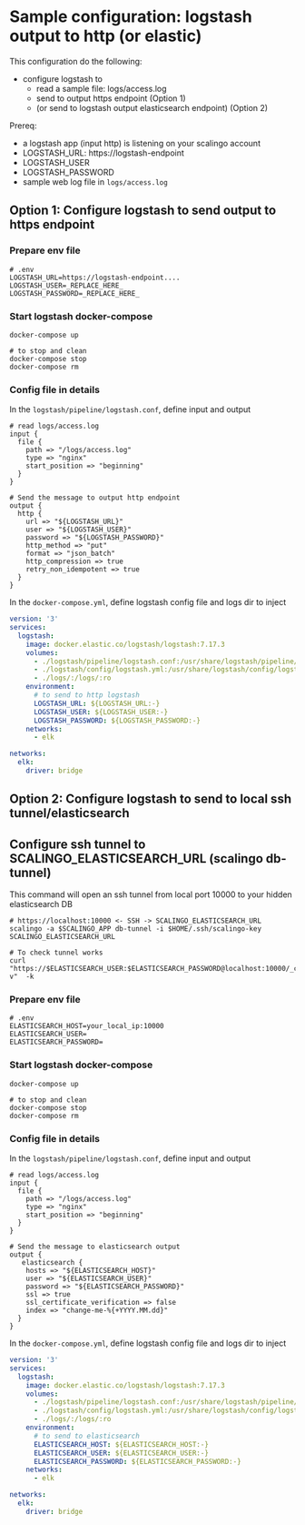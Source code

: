 # Sample configuration: logstash output to http (or elastic)

This configuration do the following:
- configure logstash to
  - read a sample file: logs/access.log
  - send to output https endpoint (Option 1)
  - (or send to logstash output elasticsearch endpoint) (Option 2)

Prereq:
- a logstash app (input http) is listening on your scalingo account
- LOGSTASH_URL: https://logstash-endpoint
- LOGSTASH_USER
- LOGSTASH_PASSWORD
- sample web log file in `logs/access.log`

## Option 1: Configure logstash to send output to https endpoint
### Prepare env file
```
# .env
LOGSTASH_URL=https://logstash-endpoint....
LOGSTASH_USER=_REPLACE_HERE_
LOGSTASH_PASSWORD=_REPLACE_HERE_
```

### Start logstash docker-compose

```
docker-compose up
```
```
# to stop and clean
docker-compose stop
docker-compose rm
```

### Config file in details

In the `logstash/pipeline/logstash.conf`, define input and output

```
# read logs/access.log
input {
  file {
    path => "/logs/access.log"
    type => "nginx"
    start_position => "beginning"
  }
}

# Send the message to output http endpoint
output {
  http {
    url => "${LOGSTASH_URL}"
    user => "${LOGSTASH_USER}"
    password => "${LOGSTASH_PASSWORD}"
    http_method => "put"
    format => "json_batch"
    http_compression => true
    retry_non_idempotent => true
  }
}
```

In the `docker-compose.yml`, define logstash config file and logs dir to inject
```yaml
version: '3'
services:
  logstash:
    image: docker.elastic.co/logstash/logstash:7.17.3
    volumes:
      - ./logstash/pipeline/logstash.conf:/usr/share/logstash/pipeline/logstash.conf:ro
      - ./logstash/config/logstash.yml:/usr/share/logstash/config/logstash.yml:ro
      - ./logs/:/logs/:ro
    environment:
      # to send to http logstash
      LOGSTASH_URL: ${LOGSTASH_URL:-}
      LOGSTASH_USER: ${LOGSTASH_USER:-}
      LOGSTASH_PASSWORD: ${LOGSTASH_PASSWORD:-}
    networks:
      - elk

networks:
  elk:
    driver: bridge

```

## Option 2: Configure logstash to send to local ssh tunnel/elasticsearch

## Configure ssh tunnel to SCALINGO_ELASTICSEARCH_URL (scalingo db-tunnel)
This command will open an ssh tunnel from local port 10000 to your hidden elasticsearch DB

```
# https://localhost:10000 <- SSH -> SCALINGO_ELASTICSEARCH_URL
scalingo -a $SCALINGO_APP db-tunnel -i $HOME/.ssh/scalingo-key SCALINGO_ELASTICSEARCH_URL
```

```
# To check tunnel works
curl "https://$ELASTICSEARCH_USER:$ELASTICSEARCH_PASSWORD@localhost:10000/_cat/indices?v"  -k
```

### Prepare env file
```
# .env
ELASTICSEARCH_HOST=your_local_ip:10000
ELASTICSEARCH_USER=
ELASTICSEARCH_PASSWORD=
```

### Start logstash docker-compose

```
docker-compose up
```
```
# to stop and clean
docker-compose stop
docker-compose rm
```


### Config file in details

In the `logstash/pipeline/logstash.conf`, define input and output

```
# read logs/access.log
input {
  file {
    path => "/logs/access.log"
    type => "nginx"
    start_position => "beginning"
  }
}

# Send the message to elasticsearch output
output {
   elasticsearch {
    hosts => "${ELASTICSEARCH_HOST}"
    user => "${ELASTICSEARCH_USER}"
    password => "${ELASTICSEARCH_PASSWORD}"
    ssl => true
    ssl_certificate_verification => false
    index => "change-me-%{+YYYY.MM.dd}"
  }
}
```

In the `docker-compose.yml`, define logstash config file and logs dir to inject
```yaml
version: '3'
services:
  logstash:
    image: docker.elastic.co/logstash/logstash:7.17.3
    volumes:
      - ./logstash/pipeline/logstash.conf:/usr/share/logstash/pipeline/logstash.conf:ro
      - ./logstash/config/logstash.yml:/usr/share/logstash/config/logstash.yml:ro
      - ./logs/:/logs/:ro
    environment:
      # to send to elasticsearch
      ELASTICSEARCH_HOST: ${ELASTICSEARCH_HOST:-}
      ELASTICSEARCH_USER: ${ELASTICSEARCH_USER:-}
      ELASTICSEARCH_PASSWORD: ${ELASTICSEARCH_PASSWORD:-}
    networks:
      - elk

networks:
  elk:
    driver: bridge

```

